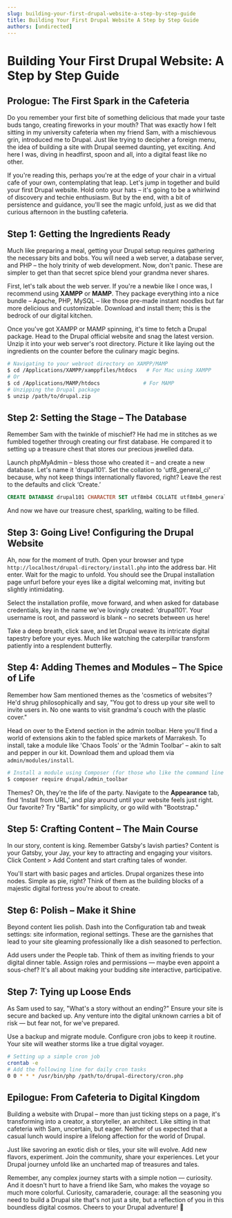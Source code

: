 ```yaml
---
slug: building-your-first-drupal-website-a-step-by-step-guide
title: Building Your First Drupal Website A Step by Step Guide
authors: [undirected]
---
```



# Building Your First Drupal Website: A Step by Step Guide  

## Prologue: The First Spark in the Cafeteria

Do you remember your first bite of something delicious that made your taste buds tango, creating fireworks in your mouth? That was exactly how I felt sitting in my university cafeteria when my friend Sam, with a mischievous grin, introduced me to Drupal. Just like trying to decipher a foreign menu, the idea of building a site with Drupal seemed daunting, yet exciting. And here I was, diving in headfirst, spoon and all, into a digital feast like no other.

If you're reading this, perhaps you're at the edge of your chair in a virtual cafe of your own, contemplating that leap. Let's jump in together and build your first Drupal website. Hold onto your hats – it's going to be a whirlwind of discovery and techie enthusiasm. But by the end, with a bit of persistence and guidance, you'll see the magic unfold, just as we did that curious afternoon in the bustling cafeteria.

## Step 1: Getting the Ingredients Ready

Much like preparing a meal, getting your Drupal setup requires gathering the necessary bits and bobs. You will need a web server, a database server, and PHP – the holy trinity of web development. Now, don't panic. These are simpler to get than that secret spice blend your grandma never shares.

First, let's talk about the web server. If you're a newbie like I once was, I recommend using **XAMPP** or **MAMP**. They package everything into a nice bundle – Apache, PHP, MySQL – like those pre-made instant noodles but far more delicious and customizable. Download and install them; this is the bedrock of our digital kitchen.

Once you've got XAMPP or MAMP spinning, it's time to fetch a Drupal package. Head to the Drupal official website and snag the latest version. Unzip it into your web server's root directory. Picture it like laying out the ingredients on the counter before the culinary magic begins.

```bash
# Navigating to your webroot directory on XAMPP/MAMP
$ cd /Applications/XAMPP/xamppfiles/htdocs   # For Mac using XAMPP
# Or
$ cd /Applications/MAMP/htdocs              # For MAMP
# Unzipping the Drupal package
$ unzip /path/to/drupal.zip
```

## Step 2: Setting the Stage – The Database

Remember Sam with the twinkle of mischief? He had me in stitches as we fumbled together through creating our first database. He compared it to setting up a treasure chest that stores our precious jewelled data.

Launch phpMyAdmin – bless those who created it – and create a new database. Let's name it 'drupal101'. Set the collation to 'utf8_general_ci' because, why not keep things internationally flavored, right? Leave the rest to the defaults and click ‘Create.’

```sql
CREATE DATABASE drupal101 CHARACTER SET utf8mb4 COLLATE utf8mb4_general_ci;
```

And now we have our treasure chest, sparkling, waiting to be filled.

## Step 3: Going Live! Configuring the Drupal Website

Ah, now for the moment of truth. Open your browser and type `http://localhost/drupal-directory/install.php` into the address bar. Hit enter. Wait for the magic to unfold. You should see the Drupal installation page unfurl before your eyes like a digital welcoming mat, inviting but slightly intimidating.

Select the installation profile, move forward, and when asked for database credentials, key in the name we've lovingly created: 'drupal101'. Your username is root, and password is blank – no secrets between us here!

Take a deep breath, click save, and let Drupal weave its intricate digital tapestry before your eyes. Much like watching the caterpillar transform patiently into a resplendent butterfly.

## Step 4: Adding Themes and Modules – The Spice of Life

Remember how Sam mentioned themes as the 'cosmetics of websites'? He'd shrug philosophically and say, "You got to dress up your site well to invite users in. No one wants to visit grandma's couch with the plastic cover."

Head on over to the Extend section in the admin toolbar. Here you'll find a world of extensions akin to the fabled spice markets of Marrakesh. To install, take a module like 'Chaos Tools' or the 'Admin Toolbar' – akin to salt and pepper in our kit. Download them and upload them via `admin/modules/install`.

```bash
# Install a module using Composer (for those who like the command line jazz)
$ composer require drupal/admin_toolbar
```

Themes? Oh, they're the life of the party. Navigate to the **Appearance** tab, find ‘Install from URL,’ and play around until your website feels just right. Our favorite? Try "Bartik" for simplicity, or go wild with "Bootstrap."

## Step 5: Crafting Content – The Main Course

In our story, content is king. Remember Gatsby's lavish parties? Content is your Gatsby, your Jay, your key to attracting and engaging your visitors. Click Content > Add Content and start crafting tales of wonder.

You'll start with basic pages and articles. Drupal organizes these into nodes. Simple as pie, right? Think of them as the building blocks of a majestic digital fortress you're about to create.

## Step 6: Polish – Make it Shine

Beyond content lies polish. Dash into the Configuration tab and tweak settings: site information, regional settings. These are the garnishes that lead to your site gleaming professionally like a dish seasoned to perfection.

Add users under the People tab. Think of them as inviting friends to your digital dinner table. Assign roles and permissions — maybe even appoint a sous-chef? It's all about making your budding site interactive, participative.

## Step 7: Tying up Loose Ends

As Sam used to say, "What's a story without an ending?" Ensure your site is secure and backed up. Any venture into the digital unknown carries a bit of risk — but fear not, for we've prepared.

Use a backup and migrate module. Configure cron jobs to keep it routine. Your site will weather storms like a true digital voyager.

```bash
# Setting up a simple cron job
crontab -e
# Add the following line for daily cron tasks
0 0 * * * /usr/bin/php /path/to/drupal-directory/cron.php
```

## Epilogue: From Cafeteria to Digital Kingdom

Building a website with Drupal – more than just ticking steps on a page, it's transforming into a creator, a storyteller, an architect. Like sitting in that cafeteria with Sam, uncertain, but eager. Neither of us expected that a casual lunch would inspire a lifelong affection for the world of Drupal.

Just like savoring an exotic dish or tiles, your site will evolve. Add new flavors, experiment. Join the community, share your experiences. Let your Drupal journey unfold like an uncharted map of treasures and tales.

Remember, any complex journey starts with a simple notion — curiosity. And it doesn't hurt to have a friend like Sam, who makes the voyage so much more colorful. Curiosity, camaraderie, courage: all the seasoning you need to build a Drupal site that's not just a site, but a reflection of you in this boundless digital cosmos. Cheers to your Drupal adventure! 🎉